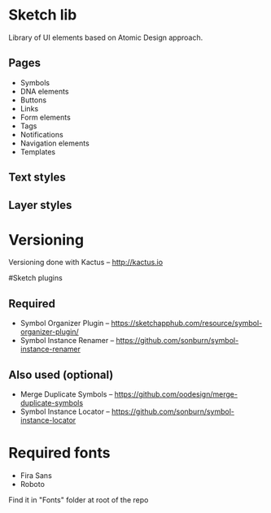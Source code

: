 # Sketch lib
Library of UI elements based on Atomic Design approach.

## Pages
- Symbols
- DNA elements
- Buttons
- Links
- Form elements
- Tags
- Notifications
- Navigation elements
- Templates

## Text styles
## Layer styles


# Versioning
Versioning done with Kactus – http://kactus.io


#Sketch plugins

## Required
- Symbol Organizer Plugin – https://sketchapphub.com/resource/symbol-organizer-plugin/
- Symbol Instance Renamer – https://github.com/sonburn/symbol-instance-renamer

## Also used (optional)
- Merge Duplicate Symbols – https://github.com/oodesign/merge-duplicate-symbols
- Symbol Instance Locator – https://github.com/sonburn/symbol-instance-locator


# Required fonts
- Fira Sans
- Roboto

Find it in "Fonts" folder at root of the repo
